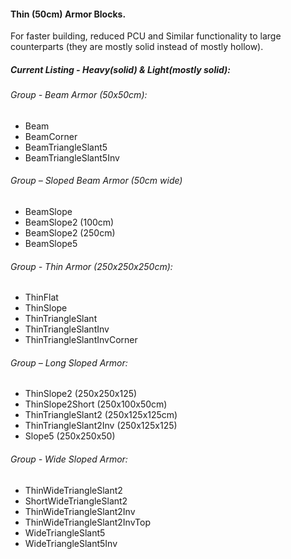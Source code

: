 #### Thin (50cm) Armor Blocks.
For faster building, reduced PCU and Similar functionality to large counterparts (they are mostly solid instead of mostly hollow).

##### Current Listing - Heavy(solid) & Light(mostly solid):

###### Group - Beam Armor (50x50cm):
- Beam
- BeamCorner
- BeamTriangleSlant5
- BeamTriangleSlant5Inv

###### Group – Sloped Beam Armor (50cm wide)
- BeamSlope
- BeamSlope2 (100cm)
- BeamSlope2 (250cm)
- BeamSlope5

###### Group - Thin Armor (250x250x250cm):
- ThinFlat
- ThinSlope
- ThinTriangleSlant
- ThinTriangleSlantInv
- ThinTriangleSlantInvCorner

###### Group – Long Sloped Armor:
- ThinSlope2            (250x250x125)
- ThinSlope2Short       (250x100x50cm)
- ThinTriangleSlant2    (250x125x125cm)
- ThinTriangleSlant2Inv (250x125x125)
- Slope5                (250x250x50)

###### Group - Wide Sloped Armor:
- ThinWideTriangleSlant2
- ShortWideTriangleSlant2
- ThinWideTriangleSlant2Inv
- ThinWideTriangleSlant2InvTop
- WideTriangleSlant5
- WideTriangleSlant5Inv
